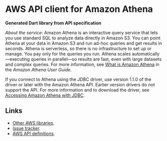 # AWS API client for Amazon Athena

**Generated Dart library from API specification**

*About the service:*
Amazon Athena is an interactive query service that lets you use standard SQL
to analyze data directly in Amazon S3. You can point Athena at your data in
Amazon S3 and run ad-hoc queries and get results in seconds. Athena is
serverless, so there is no infrastructure to set up or manage. You pay only
for the queries you run. Athena scales automatically—executing queries in
parallel—so results are fast, even with large datasets and complex queries.
For more information, see <a
href="https://docs.aws.amazon.com/athena/latest/ug/what-is.html">What is
Amazon Athena</a> in the <i>Amazon Athena User Guide</i>.

If you connect to Athena using the JDBC driver, use version 1.1.0 of the
driver or later with the Amazon Athena API. Earlier version drivers do not
support the API. For more information and to download the driver, see <a
href="https://docs.aws.amazon.com/athena/latest/ug/connect-with-jdbc.html">Accessing
Amazon Athena with JDBC</a>.

## Links

- [Other AWS libraries](https://github.com/agilord/aws_client/tree/master/generated).
- [Issue tracker](https://github.com/agilord/aws_client/issues).
- [AWS API definitions](https://github.com/aws/aws-sdk-js/tree/master/apis).
